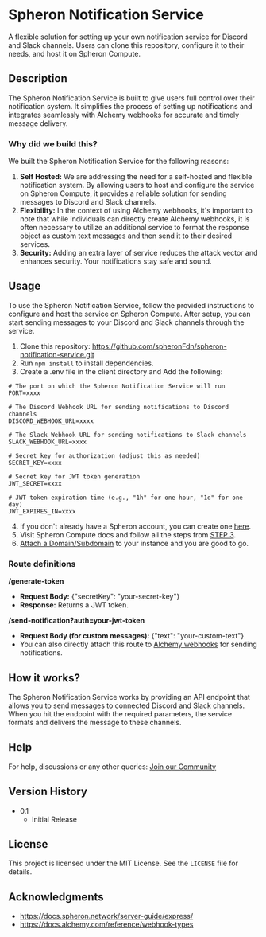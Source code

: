 # Spheron Notification Service
A flexible solution for setting up your own notification service for Discord and Slack channels. Users can clone this repository, configure it to their needs, and host it on Spheron Compute.

## Description
The Spheron Notification Service is built to give users full control over their notification system. It simplifies the process of setting up notifications and integrates seamlessly with Alchemy webhooks for accurate and timely message delivery.

### Why did we build this?
We built the Spheron Notification Service for the following reasons:
1. **Self Hosted:** We are addressing the need for a self-hosted and flexible notification system. By allowing users to host and configure the service on Spheron Compute, it provides a reliable solution for sending messages to Discord and Slack channels.
2. **Flexibility:** In the context of using Alchemy webhooks, it's important to note that while individuals can directly create Alchemy webhooks, it is often necessary to utilize an additional service to format the response object as custom text messages and then send it to their desired services.
4. **Security:** Adding an extra layer of service reduces the attack vector and enhances security. Your notifications stay safe and sound.

## Usage
To use the Spheron Notification Service, follow the provided instructions to configure and host the service on Spheron Compute. After setup, you can start sending messages to your Discord and Slack channels through the service.

1. Clone this repository: https://github.com/spheronFdn/spheron-notification-service.git
2. Run `npm install` to install dependencies.
3. Create a .env file in the client directory and Add the following:
```
# The port on which the Spheron Notification Service will run
PORT=xxxx

# The Discord Webhook URL for sending notifications to Discord channels
DISCORD_WEBHOOK_URL=xxxx

# The Slack Webhook URL for sending notifications to Slack channels
SLACK_WEBHOOK_URL=xxxx

# Secret key for authorization (adjust this as needed)
SECRET_KEY=xxxx

# Secret key for JWT token generation
JWT_SECRET=xxxx

# JWT token expiration time (e.g., "1h" for one hour, "1d" for one day)
JWT_EXPIRES_IN=xxxx
```
4. If you don't already have a Spheron account, you can create one [here](https://app.spheron.network/#/login).
5. Visit Spheron Compute docs and follow all the steps from [STEP 3](https://docs.spheron.network/server-guide/express/#step-3-set-default-platform-for-docker-build).
6. [Attach a Domain/Subdomain](https://docs.spheron.network/compute/instance/domain/) to your instance and you are good to go.

### Route definitions

**/generate-token**
- **Request Body:** {"secretKey": "your-secret-key"}
- **Response:** Returns a JWT token.

**/send-notification?auth=your-jwt-token**
- **Request Body (for custom messages):** {"text": "your-custom-text"}
- You can also directly attach this route to [Alchemy webhooks](https://dashboard.alchemy.com/webhooks) for sending notifications.

## How it works?
The Spheron Notification Service works by providing an API endpoint that allows you to send messages to connected Discord and Slack channels. When you hit the endpoint with the required parameters, the service formats and delivers the message to these channels.

## Help
For help, discussions or any other queries: [Join our Community](https://community.spheron.network/)

## Version History
* 0.1
    * Initial Release

## License
This project is licensed under the MIT License. See the `LICENSE` file for details.

## Acknowledgments
- https://docs.spheron.network/server-guide/express/
- https://docs.alchemy.com/reference/webhook-types
